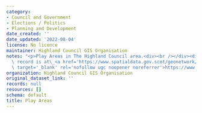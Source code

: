 ```yaml
---
category:
- Council and Government
- Elections / Politics
- Planning and Development
date_created: ''
date_updated: '2022-08-04'
license: No licence
maintainer: Highland Council GIS Organisation
notes: "<p>Play Areas in The Highland Council area.<div><br /></div><div>Gemini metadata\
  \ record is at\_<a href='https://www.spatialdata.gov.scot/geonetwork/srv/eng/catalog.search#/metadata/6ffa4373-b5f6-4cea-bba8-6b9c501021c1'\
  \ target='_blank' rel='nofollow ugc noopener noreferrer'>https://www.spatialdata.gov.scot/geonetwork/srv/eng/catalog.search#/metadata/6ffa4373-b5f6-4cea-bba8-6b9c501021c1</a>.</div></p>"
organization: Highland Council GIS Organisation
original_dataset_link: ''
records: null
resources: []
schema: default
title: Play Areas
---
```

